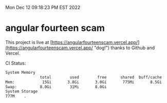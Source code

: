 Mon Dec 12 09:18:23 PM EST 2022

# angular fourteen scam


This project is live at [https://angularfourteenscam.vercel.app/](https://angularfourteenscam.vercel.app/ "dog!") thanks to Github and Vercel.

CI Status: 

```bash
System Memory
               total        used        free      shared  buff/cache   available
Mem:            15Gi       3.8Gi       3.0Gi       775Mi       8.5Gi        10Gi
Swap:          8.0Gi        31Mi       8.0Gi
System Storage
777M	.
```
